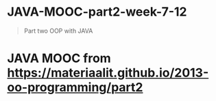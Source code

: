 # JAVA-MOOC-part2-week-7-12
> Part two OOP with JAVA

# JAVA MOOC from https://materiaalit.github.io/2013-oo-programming/part2
